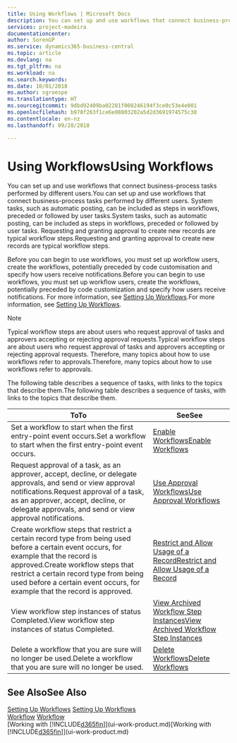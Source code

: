```yaml
---
title: Using Workflows | Microsoft Docs
description: You can set up and use workflows that connect business-process tasks performed by different users. System tasks, such as automatic posting, can be included as steps in workflows, preceded or followed by user tasks. Requesting and granting approval to create new records are typical workflow steps.
services: project-madeira
documentationcenter: 
author: SorenGP
ms.service: dynamics365-business-central
ms.topic: article
ms.devlang: na
ms.tgt_pltfrm: na
ms.workload: na
ms.search.keywords: 
ms.date: 10/01/2018
ms.author: sgroespe
ms.translationtype: HT
ms.sourcegitcommit: 9dbd92409ba02281f008246194f3ce0c53e4e001
ms.openlocfilehash: b978f263f1ce6e08803202a5d2d3691974575c38
ms.contentlocale: en-nz
ms.lasthandoff: 09/28/2018

---
```

# <a name="using-workflows"></a><span data-ttu-id="f6122-105">Using Workflows</span><span class="sxs-lookup"><span data-stu-id="f6122-105">Using Workflows</span></span>
<span data-ttu-id="f6122-106">You can set up and use workflows that connect business-process tasks performed by different users.</span><span class="sxs-lookup"><span data-stu-id="f6122-106">You can set up and use workflows that connect business-process tasks performed by different users.</span></span> <span data-ttu-id="f6122-107">System tasks, such as automatic posting, can be included as steps in workflows, preceded or followed by user tasks.</span><span class="sxs-lookup"><span data-stu-id="f6122-107">System tasks, such as automatic posting, can be included as steps in workflows, preceded or followed by user tasks.</span></span> <span data-ttu-id="f6122-108">Requesting and granting approval to create new records are typical workflow steps.</span><span class="sxs-lookup"><span data-stu-id="f6122-108">Requesting and granting approval to create new records are typical workflow steps.</span></span>  

 <span data-ttu-id="f6122-109">Before you can begin to use workflows, you must set up workflow users, create the workflows, potentially preceded by code customisation and specify how users receive notifications.</span><span class="sxs-lookup"><span data-stu-id="f6122-109">Before you can begin to use workflows, you must set up workflow users, create the workflows, potentially preceded by code customization and specify how users receive notifications.</span></span> <span data-ttu-id="f6122-110">For more information, see [Setting Up Workflows](across-set-up-workflows.md).</span><span class="sxs-lookup"><span data-stu-id="f6122-110">For more information, see [Setting Up Workflows](across-set-up-workflows.md).</span></span>  

> [!NOTE]  
>  <span data-ttu-id="f6122-111">Typical workflow steps are about users who request approval of tasks and approvers accepting or rejecting approval requests.</span><span class="sxs-lookup"><span data-stu-id="f6122-111">Typical workflow steps are about users who request approval of tasks and approvers accepting or rejecting approval requests.</span></span> <span data-ttu-id="f6122-112">Therefore, many topics about how to use workflows refer to approvals.</span><span class="sxs-lookup"><span data-stu-id="f6122-112">Therefore, many topics about how to use workflows refer to approvals.</span></span>  

 <span data-ttu-id="f6122-113">The following table describes a sequence of tasks, with links to the topics that describe them.</span><span class="sxs-lookup"><span data-stu-id="f6122-113">The following table describes a sequence of tasks, with links to the topics that describe them.</span></span>  

|<span data-ttu-id="f6122-114">**To**</span><span class="sxs-lookup"><span data-stu-id="f6122-114">**To**</span></span>|<span data-ttu-id="f6122-115">**See**</span><span class="sxs-lookup"><span data-stu-id="f6122-115">**See**</span></span>|  
|------------|-------------|  
|<span data-ttu-id="f6122-116">Set a workflow to start when the first entry-point event occurs.</span><span class="sxs-lookup"><span data-stu-id="f6122-116">Set a workflow to start when the first entry-point event occurs.</span></span>|[<span data-ttu-id="f6122-117">Enable Workflows</span><span class="sxs-lookup"><span data-stu-id="f6122-117">Enable Workflows</span></span>](across-how-to-enable-workflows.md)|  
|<span data-ttu-id="f6122-118">Request approval of a task, as an approver, accept, decline, or delegate approvals, and send or view approval notifications.</span><span class="sxs-lookup"><span data-stu-id="f6122-118">Request approval of a task, as an approver, accept, decline, or delegate approvals, and send or view approval notifications.</span></span>|[<span data-ttu-id="f6122-119">Use Approval Workflows</span><span class="sxs-lookup"><span data-stu-id="f6122-119">Use Approval Workflows</span></span>](across-how-use-approval-workflows.md)|  
|<span data-ttu-id="f6122-120">Create workflow steps that restrict a certain record type from being used before a certain event occurs, for example that the record is approved.</span><span class="sxs-lookup"><span data-stu-id="f6122-120">Create workflow steps that restrict a certain record type from being used before a certain event occurs, for example that the record is approved.</span></span>|[<span data-ttu-id="f6122-121">Restrict and Allow Usage of a Record</span><span class="sxs-lookup"><span data-stu-id="f6122-121">Restrict and Allow Usage of a Record</span></span>](across-how-to-restrict-and-allow-usage-of-a-record.md)|  
|<span data-ttu-id="f6122-122">View workflow step instances of status Completed.</span><span class="sxs-lookup"><span data-stu-id="f6122-122">View workflow step instances of status Completed.</span></span>|[<span data-ttu-id="f6122-123">View Archived Workflow Step Instances</span><span class="sxs-lookup"><span data-stu-id="f6122-123">View Archived Workflow Step Instances</span></span>](across-how-to-view-archived-workflow-step-instances.md)|  
|<span data-ttu-id="f6122-124">Delete a workflow that you are sure will no longer be used.</span><span class="sxs-lookup"><span data-stu-id="f6122-124">Delete a workflow that you are sure will no longer be used.</span></span>|[<span data-ttu-id="f6122-125">Delete Workflows</span><span class="sxs-lookup"><span data-stu-id="f6122-125">Delete Workflows</span></span>](across-how-to-delete-workflows.md)|  

## <a name="see-also"></a><span data-ttu-id="f6122-126">See Also</span><span class="sxs-lookup"><span data-stu-id="f6122-126">See Also</span></span>  
<span data-ttu-id="f6122-127">[Setting Up Workflows](across-set-up-workflows.md) </span><span class="sxs-lookup"><span data-stu-id="f6122-127">[Setting Up Workflows](across-set-up-workflows.md) </span></span>  
<span data-ttu-id="f6122-128">[Workflow](across-workflow.md) </span><span class="sxs-lookup"><span data-stu-id="f6122-128">[Workflow](across-workflow.md) </span></span>  
<span data-ttu-id="f6122-129">[Working with [!INCLUDE[d365fin](includes/d365fin_md.md)]](ui-work-product.md)</span><span class="sxs-lookup"><span data-stu-id="f6122-129">[Working with [!INCLUDE[d365fin](includes/d365fin_md.md)]](ui-work-product.md)</span></span>

